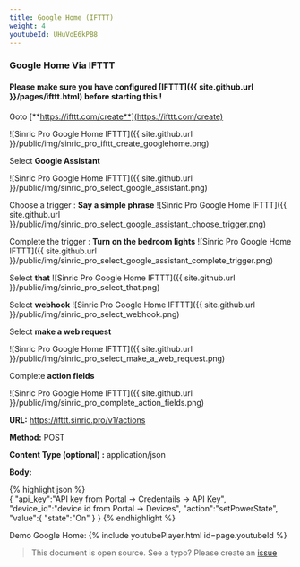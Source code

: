 ```yaml
---
title: Google Home (IFTTT)
weight: 4
youtubeId: UHuVoE6kPB8
---
```


### Google Home Via IFTTT

#### Please make sure you have configured [IFTTT]({{ site.github.url }}/pages/ifttt.html)  before starting this !

Goto  [**https://ifttt.com/create**](https://ifttt.com/create)

![Sinric Pro Google Home IFTTT]({{ site.github.url }}/public/img/sinric_pro_ifttt_create_googlehome.png)

Select **Google Assistant**

![Sinric Pro Google Home IFTTT]({{ site.github.url }}/public/img/sinric_pro_select_google_assistant.png)

Choose a trigger  : **Say a simple phrase**
![Sinric Pro Google Home IFTTT]({{ site.github.url }}/public/img/sinric_pro_select_google_assistant_choose_trigger.png)

Complete the trigger : **Turn on the bedroom lights**
![Sinric Pro Google Home IFTTT]({{ site.github.url }}/public/img/sinric_pro_select_google_assistant_complete_trigger.png)

Select **that**
![Sinric Pro Google Home IFTTT]({{ site.github.url }}/public/img/sinric_pro_select_that.png)

Select **webhook**
![Sinric Pro Google Home IFTTT]({{ site.github.url }}/public/img/sinric_pro_select_webhook.png)

Select **make a web request**

![Sinric Pro Google Home IFTTT]({{ site.github.url }}/public/img/sinric_pro_select_make_a_web_request.png)

Complete **action fields**

![Sinric Pro Google Home IFTTT]({{ site.github.url }}/public/img/sinric_pro_complete_action_fields.png)

**URL:** https://ifttt.sinric.pro/v1/actions

**Method:** POST

**Content Type (optional) :** application/json

**Body:**

{% highlight json %}   
{
   "api_key":"API key from Portal -> Credentails -> API Key",
   "device_id":"device id from Portal -> Devices",
   "action":"setPowerState",
   "value":{
      "state":"On"
   }
}
{% endhighlight %}

Demo Google Home:
{% include youtubePlayer.html id=page.youtubeId %}


> This document is open source. See a typo? Please create an [issue](https://github.com/sinricpro/help-docs)